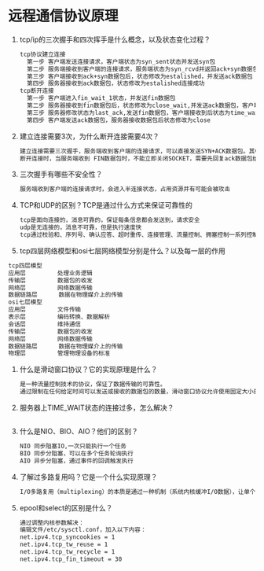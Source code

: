 # 远程通信协议原理

1. tcp/ip的三次握手和四次挥手是什么概念，以及状态变化过程？

   ```html
   tcp协议建立连接
     第一步 客户端发送连接请求，客户端状态为syn_sent状态并发送syn包
     第二步 服务端接收到客户端的连接请求，服务端状态为syn_rcvd并返回ack+syn数据包
     第三步 客户端接收到ack+syn数据包后，状态修改为estalished，并发送ack数据包
     第四步 服务器接收到ack数据包，状态修改为estalished连接成功
   tcp断开连接
     第一步 客户端进入fin_wait_1状态，并发送fin数据包
     第二步 服务器接收到fin数据包后，状态修改为close_wait,并发送ack数据包，客户端收到后状态为				fin_wait_2 
     第三步 服务器修改状态为last_ack,发送fin数据包，客户端接收到后状态为time_wait
     第四步 客户端发送ack数据包，服务器接收数据包后状态修改为close
   ```

   

2. 建立连接需要3次，为什么断开连接需要4次？

   ```html
   建立连接需要三次握手，服务端收到客户端的连接请求，可以直接发送SYN+ACK数据包。其中 ACK 报文是用来应答的， SYN 报文是用来同步的。
   断开连接时，当服务端收到 FIN数据包时，不能立即关闭SOCKET，需要先回复ack数据包给客户端。当服务端所有数据包发送完成后，发送fin数据包。
   ```

   

3. 三次握手有哪些不安全性？

   ```html
   服务端收到客户端的连接请求时，会进入半连接状态，占用资源并有可能会被攻击
   ```

   

4. TCP和UDP的区别？TCP是通过什么方式来保证可靠性的

   ```html
   tcp是面向连接的，消息可靠的，保证每条信息都会发送到，请求安全
   udp是无连接的，消息不可靠，但是执行速度快
   tcp通过校验和、序列号、确认应答、超时重传、连接管理、流量控制、拥塞控制一系列控制来保证连接的可靠性
   ```

   

5. tcp四层网络模型和osi七层网络模型分别是什么？以及每一层的作用

```html
tcp四层模型
应用层 		处理业务逻辑
传输层 		数据包的收发
网络层 		网络数据传输
数据链路层      数据在物理媒介上的传输	   
osi七层模型
应用层         文件传输
表示层			编码转换、数据解析
会话层			维持通信
传输层			数据包的收发
网络层			网络数据传输
数据链路层      数据在物理媒介上的传输	
物理层			管理物理设备的标准

```



1. 什么是滑动窗口协议？它的实现原理是什么？

   ```html
   是一种流量控制技术的协议，保证了数据传输的可靠性。
   通过限制在任何给定时间可以发送或接收的数据包的数量，滑动窗口协议允许使用固定大小的序列号传送无限数量的数据包。发送方侧的术语“窗口”表示接收方尚未确认的分组总数的逻辑边界。接收方在每个确认包中通知发送器当前的最大接收缓冲区大小（窗口边界）。 TCP报头使用16位字段向发送方报告接收窗口大小。
   ```

   

2. 服务器上TIME_WAIT状态的连接过多，怎么解决？

   ```html
   
   ```

   

3. 什么是NIO、BIO、AIO？他们的区别？

   ```html
   NIO 同步阻塞IO,一次只能执行一个任务
   BIO 同步分阻塞，可以在多个任务轮询执行
   AIO 异步分阻塞，通过事件的回调触发执行
   ```

   

4. 了解过多路复用吗？它是一个什么实现原理？

   ```html
   I/O多路复用（multiplexing）的本质是通过一种机制（系统内核缓冲I/O数据），让单个进程可以监视多个文件描述符，一旦某个描述符就绪（一般是读就绪或写就绪），能够通知程序进行相应的读写操作
   ```

   

5. epool和select的区别是什么？

   ```html
   通过调整内核参数解决：
   编辑文件/etc/sysctl.conf，加入以下内容：
   net.ipv4.tcp_syncookies = 1
   net.ipv4.tcp_tw_reuse = 1
   net.ipv4.tcp_tw_recycle = 1
   net.ipv4.tcp_fin_timeout = 30
   ```

   